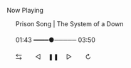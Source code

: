 Now Playing
<p style="padding-left: 20px;">
    Prison Song | The System of a Down
</p>
<p style="padding-top: 5px; padding-left: 20px;">
    01:43 ━━━━●───── 03:50
</p>
<p style="padding-top: 5px; padding-left: 20px;">
⇆ㅤ ㅤ◁ㅤ ❚❚ ㅤ▷ ㅤㅤ↻﻿
</p>

